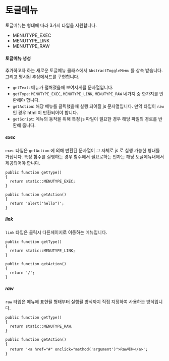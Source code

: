 # 토글메뉴
토글메뉴는 형태에 따라 3가지 타입을 지원합니다.

- MENUTYPE_EXEC
- MENUTYPE_LINK
- MENUTYPE_RAW 

#### 토글메뉴 생성
추가하고자 하는 새로운 토글메뉴 클래스에서 `AbstractToggleMenu` 를 상속 받습니다. 그리고 명시된 추상메서드를 구현합니다.

* `getText`: 메뉴가 펼쳐졌을때 보여지게될 문자열입니다.
* `getType`: `MENUTYPE_EXEC`, `MENUTYPE_LINK`, `MENUTYPE_RAW` 네가지 중 한가지를 반환해야 합니다.
* `getAction`: 해당 메뉴를 클릭했을때 실행 되어질 js 문자열입니다. 만약 타입이 `raw` 인 경우 html 이 반환되어야 합니다.
* `getScript`: 메뉴의 동작을 위해 특정 js 파일이 필요한 경우 해당 파일의 경로를 반환해 줍니다.

##### exec
`exec` 타입은 `getAction` 에 의해 반환된 문자열이 그 자체로 js 로 실행 가능한
형태를 가집니다. 특정 함수를 실행하는 경우 함수에서 필요로하는 인자는 해당 토글메뉴내에서 제공되어야 합니다.
```
public function getType()
{
  return static::MENUTYPE_EXEC;
}

public function getAction()
{
  return 'alert("hello")';
}
```


##### link
`link` 타입은 클릭시 다른페이지로 이동하는 메뉴입니다.
```
public function getType()
{
  return static::MENUTYPE_LINK;
}

public function getAction()
{
  return '/';
}
```

##### raw
`raw` 타입은 메뉴에 표현될 형태부터 실행될 방식까지 직접 지정하여 사용하는 방식입니다.
```
public function getType()
{
  return static::MENUTYPE_RAW;
}

public function getAction()
{
  return '<a href="#" onclick="method('argument')">Raw메뉴</a>';
}
```
